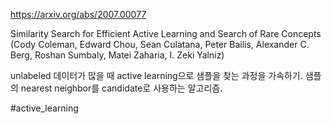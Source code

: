 https://arxiv.org/abs/2007.00077

Similarity Search for Efficient Active Learning and Search of Rare
  Concepts (Cody Coleman, Edward Chou, Sean Culatana, Peter Bailis, Alexander C. Berg, Roshan Sumbaly, Matei Zaharia, I. Zeki Yalniz)

unlabeled 데이터가 많을 때 active learning으로 샘플을 찾는 과정을 가속하기. 샘플의 nearest neighbor를 candidate로 사용하는 알고리즘.

#active_learning
